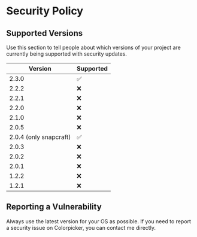 # Security Policy

## Supported Versions

Use this section to tell people about which versions of your project are
currently being supported with security updates.

| Version | Supported          |
| ------- | ------------------ |
| 2.3.0   | :white_check_mark: |
| 2.2.2   | :x: |
| 2.2.1   | :x: |
| 2.2.0   | :x: |
| 2.1.0   | :x: |
| 2.0.5   | :x: |
| 2.0.4 (only snapcraft)  | :white_check_mark: |
| 2.0.3   | :x: |
| 2.0.2   | :x: |
| 2.0.1   | :x: |
| 1.2.2   | :x: |
| 1.2.1   | :x: |

## Reporting a Vulnerability

Always use the latest version for your OS as possible.
If you need to report a security issue on Colorpicker, you can contact me directly.
